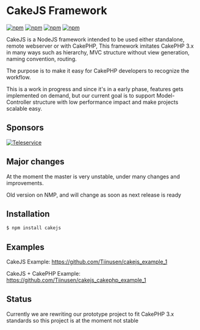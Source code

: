 # CakeJS Framework

[![npm](https://img.shields.io/badge/IRC-FreeNode-blue.svg?style=flat-square)](http://webchat.freenode.net/?channels=cakejs)
[![npm](https://img.shields.io/npm/l/cakejs.svg?style=flat-square)](LICENSE)
[![npm](https://img.shields.io/npm/v/cakejs.svg?style=flat-square)]()
[![npm](https://img.shields.io/npm/dm/cakejs.svg?style=flat-square)]()

CakeJS is a NodeJS framework intended to be used either standalone, remote webserver 
or with CakePHP, This framework imitates CakePHP 3.x in many ways such as hierarchy,
MVC structure without view generation, naming convention, routing.

The purpose is to make it easy for CakePHP developers to recognize the workflow.

This is a work in progress and since it's in a early phase, features gets implemented on demand,
but our current goal is to support Model-Controller structure with low performance impact and make
projects scalable easy.

## Sponsors

[![Teleservice](http://teleservice.net/1.0.1.0/2/images//6474_00697b45d0756ed4c8969583acbe5622.png)](http://teleservice.net/)

## Major changes

At the moment the master is very unstable, under many changes and improvements.

Old version on NMP, and will change as soon as next release is ready

## Installation

```bash
$ npm install cakejs
```

## Examples
CakeJS Example: https://github.com/Tiinusen/cakejs_example_1

CakeJS + CakePHP Example: https://github.com/Tiinusen/cakejs_cakephp_example_1

## Status
Currently we are rewriting our prototype project to fit CakePHP 3.x standards
so this project is at the moment not stable
